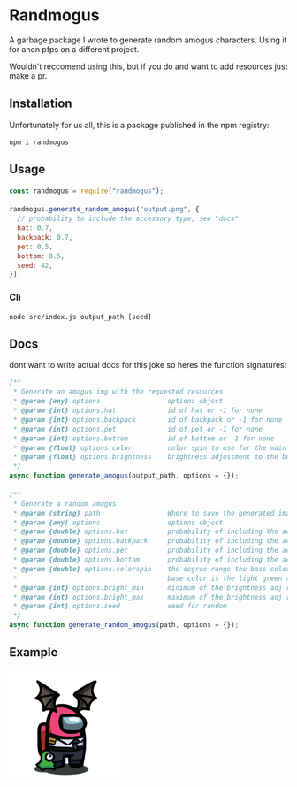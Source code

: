 # Randmogus

A garbage package I wrote to generate random amogus characters. Using it for anon pfps on a different project.

Wouldn't reccomend using this, but if you do and want to add resources just make a pr.

## Installation

Unfortunately for us all, this is a package published in the npm registry:

```
npm i randmogus
```

## Usage

```js
const randmogus = require("randmogus");

randmogus.generate_random_amogus("output.png", {
  // probability to include the accessory type, see "docs"
  hat: 0.7,
  backpack: 0.7,
  pet: 0.5,
  bottom: 0.5,
  seed: 42,
});
```

### Cli

```
node src/index.js output_path [seed]
```

## Docs

dont want to write actual docs for this joke so heres the function signatures:

```js
/**
 * Generate an amogus img with the requested resources
 * @param {any} options                 options object
 * @param {int} options.hat             id of hat or -1 for none
 * @param {int} options.backpack        id of backpack or -1 for none
 * @param {int} options.pet             id of pet or -1 for none
 * @param {int} options.bottom          id of bottom or -1 for none
 * @param {float} options.color         color spin to use for the main body
 * @param {float} options.brightness    brightness adjustment to the body -1 to 1
 */
async function generate_amogus(output_path, options = {});

/**
 * Generate a random amogus
 * @param {string} path                 Where to save the generated image
 * @param {any} options                 options object
 * @param {double} options.hat          probability of including the accsssory, default 1
 * @param {double} options.backpack     probability of including the accsssory, default 1
 * @param {double} options.pet          probability of including the accsssory, default 1
 * @param {double} options.bottom       probability of including the accsssory, default 1
 * @param {double} options.colorspin    the degree range the base color will be spun (0, colorspin]
 *                                      base color is the light green amogus, default 360
 * @param {int} options.bright_min      minimum of the brightness adj range, default -1
 * @param {int} options.bright_max      maximum of the brightness adj range, default 0
 * @param {int} options.seed            seed for random
 */
async function generate_random_amogus(path, options = {});
```

## Example
<img src="./tmp/test.png" alt="example amogus with seed 42" style="width:200px;"/>